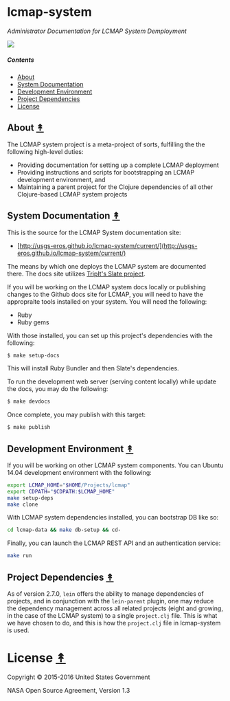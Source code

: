 # lcmap-system

*Administrator Documentation for LCMAP System Demployment*

[![][lcmap-logo]][lcmap-logo-large]


##### Contents

* [About](#about-)
* [System Documentation](#system-documentation-)
* [Development Environment](#development-environment-)
* [Project Dependencies](#project-dependencies-)
* [License](#license)

## About [&#x219F;](#contents)

The LCMAP system project is a meta-project of sorts, fulfilling the the following high-level duties:
* Providing documentation for setting up a complete LCMAP deployment
* Providing instructions and scripts for bootstrapping an LCMAP development environment, and
* Maintaining a parent project for the Clojure dependencies of all other Clojure-based LCMAP system projects


## System Documentation [&#x219F;](#contents)

This is the source for the LCMAP System documentation site:
 * [http://usgs-eros.github.io/lcmap-system/current/](http://usgs-eros.github.io/lcmap-system/current/)

The means by which one deploys the LCMAP system are documented there. The docs site utilizes [TripIt's Slate project](https://github.com/tripit/slate).

If you will be working on the LCMAP system docs locally or publishing changes
to the Github docs site for LCMAP, you will need to have the appropraite tools
installed on your system. You will need the following:

* Ruby
* Ruby gems

With those installed, you can set up this project's dependencies with the
following:

```bash
$ make setup-docs
```

This will install Ruby Bundler and then Slate's dependencies.

To run the development web server (serving content locally) while update the
docs, you may do the following:

```bash
$ make devdocs
```

Once complete, you may publish with this target:

```bash
$ make publish
```

## Development Environment [&#x219F;](#contents)

If you will be working on other LCMAP system components. You can  Ubuntu 14.04 development environment with the following:

```bash
export LCMAP_HOME="$HOME/Projects/lcmap"
export CDPATH="$CDPATH:$LCMAP_HOME"
make setup-deps
make clone
```

With LCMAP system dependencies installed, you can bootstrap DB like so:

```bash
cd lcmap-data && make db-setup && cd-
```

Finally, you can launch the LCMAP REST API and an authentication service:

```bash
make run
```

## Project Dependencies [&#x219F;](#contents)

As of version 2.7.0, `lein` offers the ability to manage dependencies of projects, and in conjunction with the `lein-parent` plugin, one may reduce the dependency management across all related projects (eight and growing, in the case of the LCMAP system) to a single `project.clj` file. This is what we have chosen to do, and this is how the `project.clj` file in lcmap-system is used.


# License [&#x219F;](#contents)

Copyright © 2015-2016 United States Government

NASA Open Source Agreement, Version 1.3



<!-- Named page links below: /-->

[travis]: https://travis-ci.org/USGS-EROS/lcmap-system
[travis-badge]: https://travis-ci.org/USGS-EROS/lcmap-system.png?branch=master
[deps]: http://jarkeeper.com/usgs-eros/lcmap-system
[deps-badge]: http://jarkeeper.com/usgs-eros/lcmap-system/status.svg
[lcmap-logo]: https://raw.githubusercontent.com/USGS-EROS/lcmap-system/master/resources/images/lcmap-logo-1-250px.png
[lcmap-logo-large]: https://raw.githubusercontent.com/USGS-EROS/lcmap-system/master/resources/images/lcmap-logo-1-1000px.png
[clojars]: https://clojars.org/gov.usgs.eros/lcmap-system
[clojars-badge]: https://img.shields.io/clojars/v/gov.usgs.eros/lcmap-system.svg
[tag-badge]: https://img.shields.io/github/tag/usgs-eros/lcmap-system.svg?maxAge=2592000
[tag]: https://github.com/usgs-eros/lcmap-system/tags
